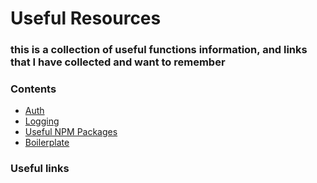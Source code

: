 # Useful Resources


### this is a collection of useful functions information, and links that I have collected and want to remember


### Contents
- [Auth](./auth)
- [Logging](./logging)
- [Useful NPM Packages](./package_list.md)
- [Boilerplate](./boilerplate)


### Useful links
